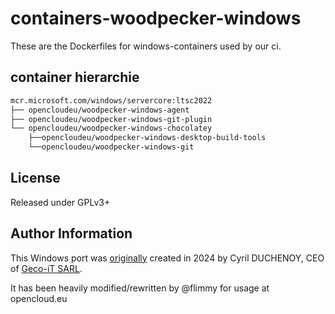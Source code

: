 # containers-woodpecker-windows

These are the Dockerfiles for windows-containers used by our ci.

## container hierarchie

```txt
mcr.microsoft.com/windows/servercore:ltsc2022
├── opencloudeu/woodpecker-windows-agent
├── opencloudeu/woodpecker-windows-git-plugin
└── opencloudeu/woodpecker-windows-chocolatey
    ├──opencloudeu/woodpecker-windows-desktop-build-tools
    └──opencloudeu/woodpecker-windows-git
```

## License

Released under GPLv3+

## Author Information

This Windows port was [originally](https://github.com/GECO-IT/woodpecker-windows) created in 2024 by Cyril DUCHENOY, CEO of [Geco-iT SARL](https://www.geco-it.fr).

It has been heavily modified/rewritten by @flimmy for usage at opencloud.eu

